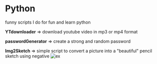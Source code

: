 # Python

funny scripts I do for fun and learn python

**YTdownloader** => download youtube video in mp3 or mp4 format

**passwordGenerator** => create a strong and random password

**Img2Sketch** => simple script to convert a picture into a "beautiful" pencil sketch using negative
![ex](https://github.com/Timophane/Python/blob/main/oldNew.png)
